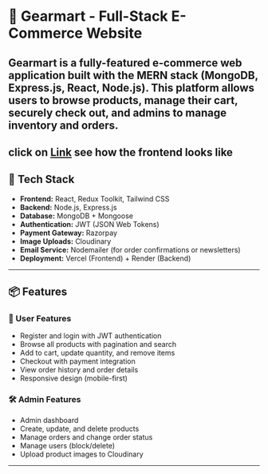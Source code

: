# 🛒 Gearmart - Full-Stack E-Commerce Website
Gearmart is a fully-featured e-commerce web application built with the **MERN stack (MongoDB, Express.js, React, Node.js)**. This platform allows users to browse products, manage their cart, securely check out, and admins to manage inventory and orders.
---
 click on <a href="https://gearmart.me">Link</a> see how the frontend looks like
---

## 🚀 Tech Stack

- **Frontend:** React, Redux Toolkit, Tailwind CSS
- **Backend:** Node.js, Express.js
- **Database:** MongoDB + Mongoose
- **Authentication:** JWT (JSON Web Tokens)
- **Payment Gateway:** Razorpay
- **Image Uploads:** Cloudinary
- **Email Service:** Nodemailer (for order confirmations or newsletters)
- **Deployment:** Vercel (Frontend) + Render (Backend)

---

## 📦 Features

### 👤 User Features
- Register and login with JWT authentication
- Browse all products with pagination and search
- Add to cart, update quantity, and remove items
- Checkout with payment integration
- View order history and order details
- Responsive design (mobile-first)

### 🛠 Admin Features
- Admin dashboard
- Create, update, and delete products
- Manage orders and change order status
- Manage users (block/delete)
- Upload product images to Cloudinary

---
